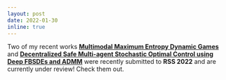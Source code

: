 ```yaml
---
layout: post
date: 2022-01-30
inline: true
---
```

Two of my recent works 
<strong>[Multimodal Maximum Entropy Dynamic Games](assets/publications/So_2022_Multimodal_Maximum_Entropy_Dynamic_Games.pdf)</strong> and
<strong>[Decentralized Safe Multi-agent Stochastic Optimal Control using Deep FBSDEs and ADMM](assets/publications/Pereira_et_al_Decentralized_Safe_Multi-agent_Stochastic_Optimal_Control_using_Deep_FBSDEs.pdf)</strong>
were recently submitted to **RSS 2022** and are currently under review! Check them out.
